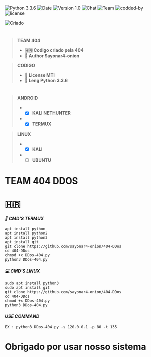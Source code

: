 ![[Python 3.3.6](https://github.com/sayonar4-onion)](http://img.shields.io/badge/python-3.3.7-red.svg)
![[Date](https://github.com/sayonar4-onion)](http://img.shields.io/badge/date-18/04/2022-orange.svg)
![[Version 1.0](https://github.com/sayonar4-onion)](http://img.shields.io/badge/version-v1.0-blue.svg)
![[Chat](https://github.com/sayonar4-onion)](http://img.shields.io/badge/Chat-Igreja_Da_Misoginia-red.svg)
![[Team](https://github.com/sayonar4-onion)](http://img.shields.io/badge/Team-404-pink.svg)
![[codded-by](https://github.com/sayonar4-onion)](http://img.shields.io/badge/Codded-Sayonar4-orange.svg)
![[license](https://github.com/sayonar4-onion)](http://img.shields.io/badge/License-MIT-blue.svg)

![[Criado](https://github.com/sayonar4-onion)](http://img.shields.io/badge/Criado_Pela_Team_404_The_Hell-blue.svg)

#
> **TEAM 404**
> - **🇭🇷 Codigo criado pela 404**
> - **🔰 Author Sayonar4-onion**  

> **CODIGO**
> - **📜 License MTI**
> - **📝 Leng Python 3.3.6**
#
> **ANDROID**
> - - [x] **KALI NETHUNTER**
> - - [x] **TERMUX**  

> **LINUX**
> - - [x] **KALI**
> - - [ ] **UBUNTU**
#
# TEAM 404 DDOS

# 🇭🇷

#### *📲 CMD'S TERMUX*  
```
apt install python
apt install python2
apt install python3
apt install git
git clone https://github.com/sayonar4-onion/404-DDos
cd 404-DDos
chmod +x DDos-404.py
python3 DDos-404.py
```

#### *💻 CMD'S LINUX*
```
sudo apt install python3
sudo apt install git
git clone https://github.com/sayonar4-onion/404-DDos
cd 404-DDos
chmod +x DDos-404.py
python3 DDos-404.py
```
#### *USE COMMAND*
```
EX : python3 DDos-404.py -s 120.0.0.1 -p 80 -t 135
```
#

# Obrigado por usar nosso sistema

